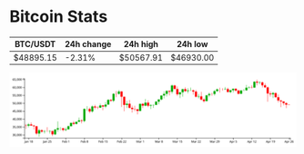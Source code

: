 # Bitcoin Stats

BTC/USDT|24h change|24h high|24h low|
|---|---|---|---|
|$48895.15|-2.31%|$50567.91|$46930.00|

<img src="./chart.svg">
